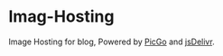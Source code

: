 # Imag-Hosting
Image Hosting for blog, Powered by [PicGo](https://github.com/Molunerfinn/PicGo) and [jsDelivr](https://www.jsdelivr.com).
